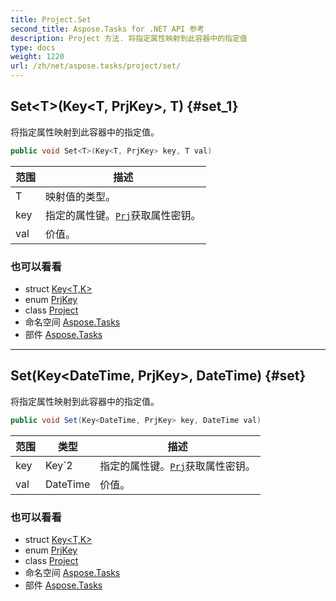 ```yaml
---
title: Project.Set
second_title: Aspose.Tasks for .NET API 参考
description: Project 方法. 将指定属性映射到此容器中的指定值
type: docs
weight: 1220
url: /zh/net/aspose.tasks/project/set/
---
```

## Set&lt;T&gt;(Key&lt;T, PrjKey&gt;, T) {#set_1}

将指定属性映射到此容器中的指定值。

```csharp
public void Set<T>(Key<T, PrjKey> key, T val)
```

| 范围 | 描述 |
| --- | --- |
| T | 映射值的类型。 |
| key | 指定的属性键。[`Prj`](../../prj/)获取属性密钥。 |
| val | 价值。 |

### 也可以看看

* struct [Key&lt;T,K&gt;](../../key-2/)
* enum [PrjKey](../../prjkey/)
* class [Project](../)
* 命名空间 [Aspose.Tasks](../../project/)
* 部件 [Aspose.Tasks](../../../)

---

## Set(Key&lt;DateTime, PrjKey&gt;, DateTime) {#set}

将指定属性映射到此容器中的指定值。

```csharp
public void Set(Key<DateTime, PrjKey> key, DateTime val)
```

| 范围 | 类型 | 描述 |
| --- | --- | --- |
| key | Key`2 | 指定的属性键。[`Prj`](../../prj/)获取属性密钥。 |
| val | DateTime | 价值。 |

### 也可以看看

* struct [Key&lt;T,K&gt;](../../key-2/)
* enum [PrjKey](../../prjkey/)
* class [Project](../)
* 命名空间 [Aspose.Tasks](../../project/)
* 部件 [Aspose.Tasks](../../../)


